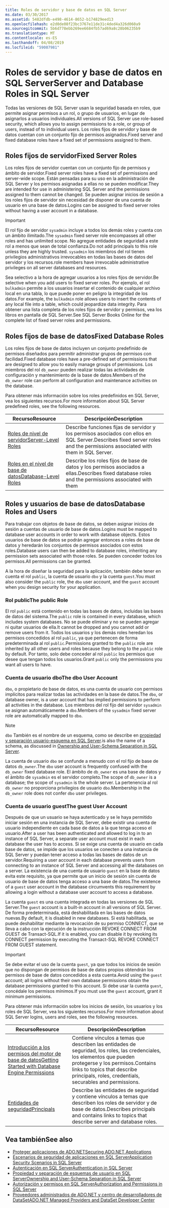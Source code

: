 ```yaml
---
title: Roles de servidor y base de datos en SQL Server
ms.date: 03/30/2017
ms.assetid: 5482dfdb-e498-4614-8652-b174829eed13
ms.openlocfilehash: e2d0de08f23bc3767e11de31c4ded4a326d060a9
ms.sourcegitcommit: 5b6d778ebb269ee6684fb57ad69a8c28b06235b9
ms.translationtype: MT
ms.contentlocale: es-ES
ms.lasthandoff: 04/08/2019
ms.locfileid: "59087981"
---
```

# <a name="server-and-database-roles-in-sql-server"></a><span data-ttu-id="0c548-102">Roles de servidor y base de datos en SQL Server</span><span class="sxs-lookup"><span data-stu-id="0c548-102">Server and Database Roles in SQL Server</span></span>
<span data-ttu-id="0c548-103">Todas las versiones de SQL Server usan la seguridad basada en roles, que permite asignar permisos a un rol, o grupo de usuarios, en lugar de asignarlos a usuarios individuales.</span><span class="sxs-lookup"><span data-stu-id="0c548-103">All versions of SQL Server use role-based security, which allows you to assign permissions to a role, or group of users, instead of to individual users.</span></span> <span data-ttu-id="0c548-104">Los roles fijos de servidor y base de datos cuentan con un conjunto fijo de permisos asignados.</span><span class="sxs-lookup"><span data-stu-id="0c548-104">Fixed server and fixed database roles have a fixed set of permissions assigned to them.</span></span>  
  
## <a name="fixed-server-roles"></a><span data-ttu-id="0c548-105">Roles fijos de servidor</span><span class="sxs-lookup"><span data-stu-id="0c548-105">Fixed Server Roles</span></span>  
 <span data-ttu-id="0c548-106">Los roles fijos de servidor cuentan con un conjunto fijo de permisos y ámbito de servidor.</span><span class="sxs-lookup"><span data-stu-id="0c548-106">Fixed server roles have a fixed set of permissions and server-wide scope.</span></span> <span data-ttu-id="0c548-107">Están pensadas para su uso en la administración de SQL Server y los permisos asignadas a ellas no se pueden modificar.</span><span class="sxs-lookup"><span data-stu-id="0c548-107">They are intended for use in administering SQL Server and the permissions assigned to them cannot be changed.</span></span> <span data-ttu-id="0c548-108">Se pueden asignar inicios de sesión a los roles fijos de servidor sin necesidad de disponer de una cuenta de usuario en una base de datos.</span><span class="sxs-lookup"><span data-stu-id="0c548-108">Logins can be assigned to fixed server roles without having a user account in a database.</span></span>  
  
> [!IMPORTANT]
>  <span data-ttu-id="0c548-109">El rol fijo de servidor `sysadmin` incluye a todos los demás roles y cuenta con un ámbito ilimitado.</span><span class="sxs-lookup"><span data-stu-id="0c548-109">The `sysadmin` fixed server role encompasses all other roles and has unlimited scope.</span></span> <span data-ttu-id="0c548-110">No agregue entidades de seguridad a este rol a menos que sean de total confianza.</span><span class="sxs-lookup"><span data-stu-id="0c548-110">Do not add principals to this role unless they are highly trusted.</span></span> `sysadmin` <span data-ttu-id="0c548-111">los miembros del rol tienen privilegios administrativos irrevocables en todas las bases de datos del servidor y los recursos.</span><span class="sxs-lookup"><span data-stu-id="0c548-111">role members have irrevocable administrative privileges on all server databases and resources.</span></span>  
  
 <span data-ttu-id="0c548-112">Sea selectivo a la hora de agregar usuarios a los roles fijos de servidor.</span><span class="sxs-lookup"><span data-stu-id="0c548-112">Be selective when you add users to fixed server roles.</span></span> <span data-ttu-id="0c548-113">Por ejemplo, el rol `bulkadmin` permite a los usuarios insertar el contenido de cualquier archivo local en una tabla, lo que puede poner en peligro la integridad de los datos.</span><span class="sxs-lookup"><span data-stu-id="0c548-113">For example, the `bulkadmin` role allows users to insert the contents of any local file into a table, which could jeopardize data integrity.</span></span> <span data-ttu-id="0c548-114">Para obtener una lista completa de los roles fijos de servidor y permisos, vea los libros en pantalla de SQL Server.</span><span class="sxs-lookup"><span data-stu-id="0c548-114">See SQL Server Books Online for the complete list of fixed server roles and permissions.</span></span>  
  
## <a name="fixed-database-roles"></a><span data-ttu-id="0c548-115">Roles fijos de base de datos</span><span class="sxs-lookup"><span data-stu-id="0c548-115">Fixed Database Roles</span></span>  
 <span data-ttu-id="0c548-116">Los roles fijos de base de datos incluyen un conjunto predefinido de permisos diseñados para permitir administrar grupos de permisos con facilidad.</span><span class="sxs-lookup"><span data-stu-id="0c548-116">Fixed database roles have a pre-defined set of permissions that are designed to allow you to easily manage groups of permissions.</span></span> <span data-ttu-id="0c548-117">Los miembros del rol `db_owner` pueden realizar todas las actividades de configuración y mantenimiento de la base de datos.</span><span class="sxs-lookup"><span data-stu-id="0c548-117">Members of the `db_owner` role can perform all configuration and maintenance activities on the database.</span></span>  
  
 <span data-ttu-id="0c548-118">Para obtener más información sobre los roles predefinidos en SQL Server, vea los siguientes recursos.</span><span class="sxs-lookup"><span data-stu-id="0c548-118">For more information about SQL Server predefined roles, see the following resources.</span></span>  
  
|<span data-ttu-id="0c548-119">Recurso</span><span class="sxs-lookup"><span data-stu-id="0c548-119">Resource</span></span>|<span data-ttu-id="0c548-120">Descripción</span><span class="sxs-lookup"><span data-stu-id="0c548-120">Description</span></span>|  
|--------------|-----------------|  
|[<span data-ttu-id="0c548-121">Roles de nivel de servidor</span><span class="sxs-lookup"><span data-stu-id="0c548-121">Server-Level Roles</span></span>](/sql/relational-databases/security/authentication-access/server-level-roles)|<span data-ttu-id="0c548-122">Describe funciones fijas de servidor y los permisos asociados con ellos en SQL Server.</span><span class="sxs-lookup"><span data-stu-id="0c548-122">Describes fixed server roles and the permissions associated with them in SQL Server.</span></span>|  
|[<span data-ttu-id="0c548-123">Roles en el nivel de base de datos</span><span class="sxs-lookup"><span data-stu-id="0c548-123">Database-Level Roles</span></span>](/sql/relational-databases/security/authentication-access/database-level-roles)|<span data-ttu-id="0c548-124">Describe los roles fijos de base de datos y los permisos asociados a ellas.</span><span class="sxs-lookup"><span data-stu-id="0c548-124">Describes fixed database roles and the permissions associated with them</span></span>|  
  
## <a name="database-roles-and-users"></a><span data-ttu-id="0c548-125">Roles y usuarios de base de datos</span><span class="sxs-lookup"><span data-stu-id="0c548-125">Database Roles and Users</span></span>  
 <span data-ttu-id="0c548-126">Para trabajar con objetos de base de datos, se deben asignar inicios de sesión a cuentas de usuario de base de datos.</span><span class="sxs-lookup"><span data-stu-id="0c548-126">Logins must be mapped to database user accounts in order to work with database objects.</span></span> <span data-ttu-id="0c548-127">Estos usuarios de base de datos se podrán agregar entonces a roles de base de datos y heredarán los conjuntos de permisos asociados con estos roles.</span><span class="sxs-lookup"><span data-stu-id="0c548-127">Database users can then be added to database roles, inheriting any permission sets associated with those roles.</span></span> <span data-ttu-id="0c548-128">Se pueden conceder todos los permisos.</span><span class="sxs-lookup"><span data-stu-id="0c548-128">All permissions can be granted.</span></span>  
  
 <span data-ttu-id="0c548-129">A la hora de diseñar la seguridad para la aplicación, también debe tener en cuenta el rol `public`, la cuenta de usuario `dbo` y la cuenta `guest`.</span><span class="sxs-lookup"><span data-stu-id="0c548-129">You must also consider the `public` role, the `dbo` user account, and the `guest` account when you design security for your application.</span></span>  
  
### <a name="the-public-role"></a><span data-ttu-id="0c548-130">Rol public</span><span class="sxs-lookup"><span data-stu-id="0c548-130">The public Role</span></span>  
 <span data-ttu-id="0c548-131">El rol `public` está contenido en todas las bases de datos, incluidas las bases de datos del sistema.</span><span class="sxs-lookup"><span data-stu-id="0c548-131">The `public` role is contained in every database, which includes system databases.</span></span> <span data-ttu-id="0c548-132">No se puede eliminar y no se pueden agregar ni quitar usuarios de ella.</span><span class="sxs-lookup"><span data-stu-id="0c548-132">It cannot be dropped and you cannot add or remove users from it.</span></span> <span data-ttu-id="0c548-133">Todos los usuarios y los demás roles heredan los permisos concedidos al rol `public`, ya que pertenecen de forma predeterminada al rol `public`.</span><span class="sxs-lookup"><span data-stu-id="0c548-133">Permissions granted to the `public` role are inherited by all other users and roles because they belong to the `public` role by default.</span></span> <span data-ttu-id="0c548-134">Por tanto, solo debe conceder al rol `public` los permisos que desee que tengan todos los usuarios.</span><span class="sxs-lookup"><span data-stu-id="0c548-134">Grant `public` only the permissions you want all users to have.</span></span>  
  
### <a name="the-dbo-user-account"></a><span data-ttu-id="0c548-135">Cuenta de usuario dbo</span><span class="sxs-lookup"><span data-stu-id="0c548-135">The dbo User Account</span></span>  
 <span data-ttu-id="0c548-136">`dbo`, o propietario de base de datos, es una cuenta de usuario con permisos implícitos para realizar todas las actividades en la base de datos.</span><span class="sxs-lookup"><span data-stu-id="0c548-136">The `dbo`, or database owner, is a user account that has implied permissions to perform all activities in the database.</span></span> <span data-ttu-id="0c548-137">Los miembros del rol fijo del servidor `sysadmin` se asignan automáticamente a `dbo`.</span><span class="sxs-lookup"><span data-stu-id="0c548-137">Members of the `sysadmin` fixed server role are automatically mapped to `dbo`.</span></span>  
  
> [!NOTE]
>  `dbo` <span data-ttu-id="0c548-138">También es el nombre de un esquema, como se describe en [propiedad y separación usuario-esquema en SQL Server](../../../../../docs/framework/data/adonet/sql/ownership-and-user-schema-separation-in-sql-server.md).</span><span class="sxs-lookup"><span data-stu-id="0c548-138">is also the name of a schema, as discussed in [Ownership and User-Schema Separation in SQL Server](../../../../../docs/framework/data/adonet/sql/ownership-and-user-schema-separation-in-sql-server.md).</span></span>  
  
 <span data-ttu-id="0c548-139">La cuenta de usuario `dbo` se confunde a menudo con el rol fijo de base de datos `db_owner`.</span><span class="sxs-lookup"><span data-stu-id="0c548-139">The `dbo` user account is frequently confused with the `db_owner` fixed database role.</span></span> <span data-ttu-id="0c548-140">El ámbito de `db_owner` es una base de datos y el ámbito de `sysadmin` es el servidor completo.</span><span class="sxs-lookup"><span data-stu-id="0c548-140">The scope of `db_owner` is a database; the scope of `sysadmin` is the whole server.</span></span> <span data-ttu-id="0c548-141">La pertenencia al rol `db_owner` no proporciona privilegios de usuario `dbo`.</span><span class="sxs-lookup"><span data-stu-id="0c548-141">Membership in the `db_owner` role does not confer `dbo` user privileges.</span></span>  
  
### <a name="the-guest-user-account"></a><span data-ttu-id="0c548-142">Cuenta de usuario guest</span><span class="sxs-lookup"><span data-stu-id="0c548-142">The guest User Account</span></span>  
 <span data-ttu-id="0c548-143">Después de que un usuario se haya autenticado y se le haya permitido iniciar sesión en una instancia de SQL Server, debe existir una cuenta de usuario independiente en cada base de datos a la que tenga acceso el usuario.</span><span class="sxs-lookup"><span data-stu-id="0c548-143">After a user has been authenticated and allowed to log in to an instance of SQL Server, a separate user account must exist in each database the user has to access.</span></span> <span data-ttu-id="0c548-144">Si se exige una cuenta de usuario en cada base de datos, se impide que los usuarios se conecten a una instancia de SQL Server y puedan tener acceso a todas las bases de datos de un servidor.</span><span class="sxs-lookup"><span data-stu-id="0c548-144">Requiring a user account in each database prevents users from connecting to an instance of SQL Server and accessing all the databases on a server.</span></span> <span data-ttu-id="0c548-145">La existencia de una cuenta de usuario `guest` en la base de datos evita este requisito, ya que permite que un inicio de sesión sin cuenta de usuario de base de datos tenga acceso a una base de datos.</span><span class="sxs-lookup"><span data-stu-id="0c548-145">The existence of a `guest` user account in the database circumvents this requirement by allowing a login without a database user account to access a database.</span></span>  
  
 <span data-ttu-id="0c548-146">La cuenta `guest` es una cuenta integrada en todas las versiones de SQL Server.</span><span class="sxs-lookup"><span data-stu-id="0c548-146">The `guest` account is a built-in account in all versions of SQL Server.</span></span> <span data-ttu-id="0c548-147">De forma predeterminada, está deshabilitada en las bases de datos nuevas.</span><span class="sxs-lookup"><span data-stu-id="0c548-147">By default, it is disabled in new databases.</span></span> <span data-ttu-id="0c548-148">Si está habilitada, se puede deshabilitar mediante la revocación de su permiso CONNECT, que se lleva a cabo con la ejecución de la instrucción REVOKE CONNECT FROM GUEST de Transact-SQL.</span><span class="sxs-lookup"><span data-stu-id="0c548-148">If it is enabled, you can disable it by revoking its CONNECT permission by executing the Transact-SQL REVOKE CONNECT FROM GUEST statement.</span></span>  
  
> [!IMPORTANT]
>  <span data-ttu-id="0c548-149">Se debe evitar el uso de la cuenta `guest`, ya que todos los inicios de sesión que no dispongan de permisos de base de datos propios obtendrán los permisos de base de datos concedidos a esta cuenta.</span><span class="sxs-lookup"><span data-stu-id="0c548-149">Avoid using the `guest` account; all logins without their own database permissions obtain the database permissions granted to this account.</span></span> <span data-ttu-id="0c548-150">Si debe usar la cuenta `guest`, concédale los permisos mínimos.</span><span class="sxs-lookup"><span data-stu-id="0c548-150">If you must use the `guest` account, grant it minimum permissions.</span></span>  
  
 <span data-ttu-id="0c548-151">Para obtener más información sobre los inicios de sesión, los usuarios y los roles de SQL Server, vea los siguientes recursos.</span><span class="sxs-lookup"><span data-stu-id="0c548-151">For more information about SQL Server logins, users and roles, see the following resources.</span></span>  
  
|<span data-ttu-id="0c548-152">Recurso</span><span class="sxs-lookup"><span data-stu-id="0c548-152">Resource</span></span>|<span data-ttu-id="0c548-153">Descripción</span><span class="sxs-lookup"><span data-stu-id="0c548-153">Description</span></span>|  
|--------------|-----------------|  
|[<span data-ttu-id="0c548-154">Introducción a los permisos del motor de base de datos</span><span class="sxs-lookup"><span data-stu-id="0c548-154">Getting Started with Database Engine Permissions</span></span>](/sql/relational-databases/security/authentication-access/getting-started-with-database-engine-permissions)|<span data-ttu-id="0c548-155">Contiene vínculos a temas que describen las entidades de seguridad, los roles, las credenciales, los elementos que pueden protegerse y los permisos.</span><span class="sxs-lookup"><span data-stu-id="0c548-155">Contains links to topics that describe principals, roles, credentials, securables and permissions.</span></span>|  
|[<span data-ttu-id="0c548-156">Entidades de seguridad</span><span class="sxs-lookup"><span data-stu-id="0c548-156">Principals</span></span>](/sql/relational-databases/security/authentication-access/principals-database-engine)|<span data-ttu-id="0c548-157">Describe las entidades de seguridad y contiene vínculos a temas que describen los roles de servidor y de base de datos.</span><span class="sxs-lookup"><span data-stu-id="0c548-157">Describes principals and contains links to topics that describe server and database roles.</span></span>|  
  
## <a name="see-also"></a><span data-ttu-id="0c548-158">Vea también</span><span class="sxs-lookup"><span data-stu-id="0c548-158">See also</span></span>

- [<span data-ttu-id="0c548-159">Proteger aplicaciones de ADO.NET</span><span class="sxs-lookup"><span data-stu-id="0c548-159">Securing ADO.NET Applications</span></span>](../../../../../docs/framework/data/adonet/securing-ado-net-applications.md)
- [<span data-ttu-id="0c548-160">Escenarios de seguridad de aplicaciones en SQL Server</span><span class="sxs-lookup"><span data-stu-id="0c548-160">Application Security Scenarios in SQL Server</span></span>](../../../../../docs/framework/data/adonet/sql/application-security-scenarios-in-sql-server.md)
- [<span data-ttu-id="0c548-161">Autenticación en SQL Server</span><span class="sxs-lookup"><span data-stu-id="0c548-161">Authentication in SQL Server</span></span>](../../../../../docs/framework/data/adonet/sql/authentication-in-sql-server.md)
- [<span data-ttu-id="0c548-162">Propiedad y separación de esquemas de usuario en SQL Server</span><span class="sxs-lookup"><span data-stu-id="0c548-162">Ownership and User-Schema Separation in SQL Server</span></span>](../../../../../docs/framework/data/adonet/sql/ownership-and-user-schema-separation-in-sql-server.md)
- [<span data-ttu-id="0c548-163">Autorización y permisos en SQL Server</span><span class="sxs-lookup"><span data-stu-id="0c548-163">Authorization and Permissions in SQL Server</span></span>](../../../../../docs/framework/data/adonet/sql/authorization-and-permissions-in-sql-server.md)
- [<span data-ttu-id="0c548-164">Proveedores administrados de ADO.NET y centro de desarrolladores de DataSet</span><span class="sxs-lookup"><span data-stu-id="0c548-164">ADO.NET Managed Providers and DataSet Developer Center</span></span>](https://go.microsoft.com/fwlink/?LinkId=217917)
